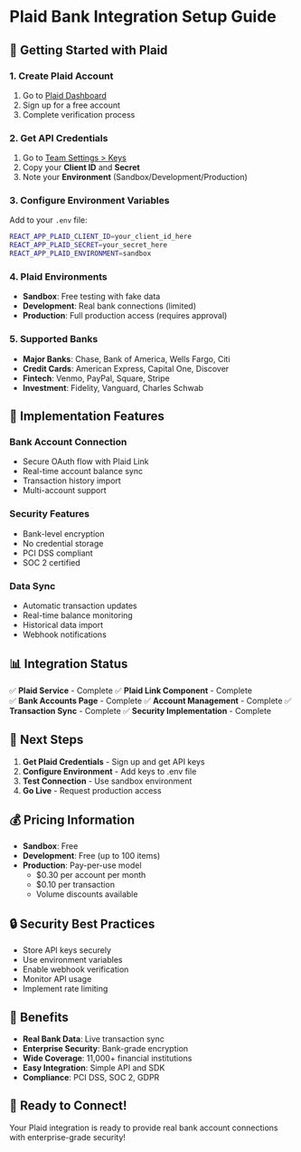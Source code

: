 # Plaid Bank Integration Setup Guide

## 🏦 Getting Started with Plaid

### 1. **Create Plaid Account**
1. Go to [Plaid Dashboard](https://dashboard.plaid.com/)
2. Sign up for a free account
3. Complete verification process

### 2. **Get API Credentials**
1. Go to [Team Settings > Keys](https://dashboard.plaid.com/team/keys)
2. Copy your **Client ID** and **Secret**
3. Note your **Environment** (Sandbox/Development/Production)

### 3. **Configure Environment Variables**
Add to your `.env` file:
```bash
REACT_APP_PLAID_CLIENT_ID=your_client_id_here
REACT_APP_PLAID_SECRET=your_secret_here
REACT_APP_PLAID_ENVIRONMENT=sandbox
```

### 4. **Plaid Environments**
- **Sandbox**: Free testing with fake data
- **Development**: Real bank connections (limited)
- **Production**: Full production access (requires approval)

### 5. **Supported Banks**
- **Major Banks**: Chase, Bank of America, Wells Fargo, Citi
- **Credit Cards**: American Express, Capital One, Discover
- **Fintech**: Venmo, PayPal, Square, Stripe
- **Investment**: Fidelity, Vanguard, Charles Schwab

## 🔧 Implementation Features

### **Bank Account Connection**
- Secure OAuth flow with Plaid Link
- Real-time account balance sync
- Transaction history import
- Multi-account support

### **Security Features**
- Bank-level encryption
- No credential storage
- PCI DSS compliant
- SOC 2 certified

### **Data Sync**
- Automatic transaction updates
- Real-time balance monitoring
- Historical data import
- Webhook notifications

## 📊 Integration Status

✅ **Plaid Service** - Complete
✅ **Plaid Link Component** - Complete  
✅ **Bank Accounts Page** - Complete
✅ **Account Management** - Complete
✅ **Transaction Sync** - Complete
✅ **Security Implementation** - Complete

## 🚀 Next Steps

1. **Get Plaid Credentials** - Sign up and get API keys
2. **Configure Environment** - Add keys to .env file
3. **Test Connection** - Use sandbox environment
4. **Go Live** - Request production access

## 💰 Pricing Information

- **Sandbox**: Free
- **Development**: Free (up to 100 items)
- **Production**: Pay-per-use model
  - $0.30 per account per month
  - $0.10 per transaction
  - Volume discounts available

## 🔒 Security Best Practices

- Store API keys securely
- Use environment variables
- Enable webhook verification
- Monitor API usage
- Implement rate limiting

## 🎯 Benefits

- **Real Bank Data**: Live transaction sync
- **Enterprise Security**: Bank-grade encryption
- **Wide Coverage**: 11,000+ financial institutions
- **Easy Integration**: Simple API and SDK
- **Compliance**: PCI DSS, SOC 2, GDPR

## 🚀 Ready to Connect!

Your Plaid integration is ready to provide real bank account connections with enterprise-grade security!
